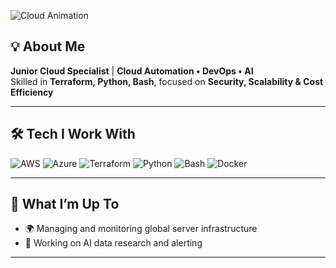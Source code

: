 ![Cloud Animation](https://media.giphy.com/media/v1.Y2lkPTc5MGI3NjExdTNvbTV1dG1rb2lyeWw3ZWx6M2syczh4ZDBld2djcGl3YzZ6dnhqNCZlcD12MV9naWZzX3NlYXJjaCZjdD1n/qgQUggAC3Pfv687qPC/giphy.gif)  

## 💡 About Me
**Junior Cloud Specialist** | **Cloud Automation • DevOps • AI**  
Skilled in **Terraform, Python, Bash**, focused on **Security, Scalability & Cost Efficiency**  

---

## 🛠️ Tech I Work With
![AWS](https://img.shields.io/badge/AWS-%23FF9900.svg?logo=amazon-aws&logoColor=white)
![Azure](https://img.shields.io/badge/Azure-%230072C6.svg?logo=microsoft-azure&logoColor=white)
![Terraform](https://img.shields.io/badge/Terraform-%235835CC.svg?logo=terraform&logoColor=white)
![Python](https://img.shields.io/badge/Python-%233776AB.svg?logo=python&logoColor=white)
![Bash](https://img.shields.io/badge/Bash-%234EAA25.svg?logo=gnu-bash&logoColor=white)
![Docker](https://img.shields.io/badge/Docker-%232496ED.svg?logo=docker&logoColor=white)

---

## 🌱 What I’m Up To
- 🌍 Managing and monitoring global server infrastructure
- 🤖 Working on AI data research and alerting 
---
